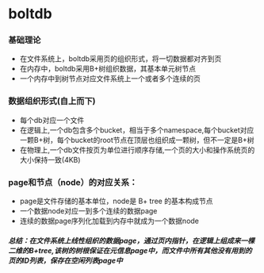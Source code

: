 # boltdb

### 基础理论

* 在文件系统上，boltdb采用页的组织形式，将一切数据都对齐到页
* 在内存中，boltdb采用B+树组织数据，其基本单元树节点
* 一个内存中到树节点对应文件系统上一个或者多个连续的页

### 数据组织形式(自上而下)

* 每个db对应一个文件
* 在逻辑上,一个db包含多个bucket，相当于多个namespace,每个bucket对应一颗B+树，每个bucket的root节点在顶层也组织成一颗树，但不一定是B+树
* 在物理上,一个db文件按页为单位进行顺序存储,一个页的大小和操作系统页的大小保持一致(4KB)

### page和节点（node）的对应关系：

* page是文件存储的基本单位，node是 B+ tree 的基本构成节点
* 一个数据node对应一到多个连续的数据page
* 连续的数据page序列化加载到内存中就成为一个数据node

##### 总结：在文件系统上线性组织的数据page，通过页内指针，在逻辑上组成来一棵二维的B+tree,该树的树根保证在元信息page中，而文件中所有其他没有用到的页的ID列表，保存在空闲列表page中
